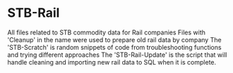 # STB-Rail
All files related to STB commodity data for Rail companies
Files with 'Cleanup' in the name were used to prepare old rail data by company
The 'STB-Scratch' is random snippets of code from troubleshooting functions and trying different approaches
The 'STB-Rail-Update' is the script that will handle cleaning and importing new rail data to SQL when it is complete.
